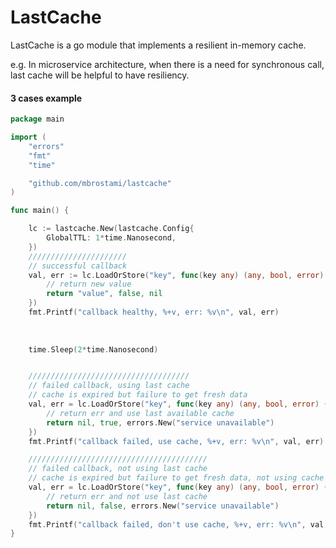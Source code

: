 # LastCache
LastCache is a go module that implements a resilient in-memory cache.  

e.g. In microservice architecture, when there is a need for synchronous call,
last cache will be helpful to have resiliency.  

#### 3 cases example
```go
package main

import (
	"errors"
	"fmt"
	"time"

	"github.com/mbrostami/lastcache"
)

func main() {

	lc := lastcache.New(lastcache.Config{
		GlobalTTL: 1*time.Nanosecond,
	})
	//////////////////////
	// successful callback
	val, err := lc.LoadOrStore("key", func(key any) (any, bool, error) {
		// return new value
		return "value", false, nil
	})
	fmt.Printf("callback healthy, %+v, err: %v\n", val, err)
	
	
	
	time.Sleep(2*time.Nanosecond)


	////////////////////////////////////
	// failed callback, using last cache
	// cache is expired but failure to get fresh data
	val, err = lc.LoadOrStore("key", func(key any) (any, bool, error) {
		// return err and use last available cache
		return nil, true, errors.New("service unavailable")
	})
	fmt.Printf("callback failed, use cache, %+v, err: %v\n", val, err)

	////////////////////////////////////////
	// failed callback, not using last cache
	// cache is expired but failure to get fresh data, not using cache
	val, err = lc.LoadOrStore("key", func(key any) (any, bool, error) {
		// return err and not use last cache
		return nil, false, errors.New("service unavailable")
	})
	fmt.Printf("callback failed, don't use cache, %+v, err: %v\n", val, err)
}

```